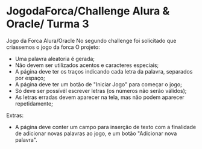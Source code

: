 # JogodaForca/Challenge Alura & Oracle/ Turma 3
Jogo da Forca Alura/Oracle
No segundo challenge foi solicitado que criassemos o jogo da forca
O projeto:
* Uma palavra aleatoria é gerada;
* Não devem ser utilizados acentos e caracteres especiais;
* A página deve ter os traços indicando cada letra da palavra, separados por espaço;
* A página deve ter um botão de "Iniciar Jogo" para começar o jogo;
* Só deve ser possívél escrever letras (os números não serão válidos);
* As letras erradas devem aparecer na tela, mas não podem aparecer repetidamente;

Extras:

* A página deve conter um campo para inserção de texto com a finalidade de adicionar novas palavras ao jogo, e um botão "Adicionar nova palavra".

